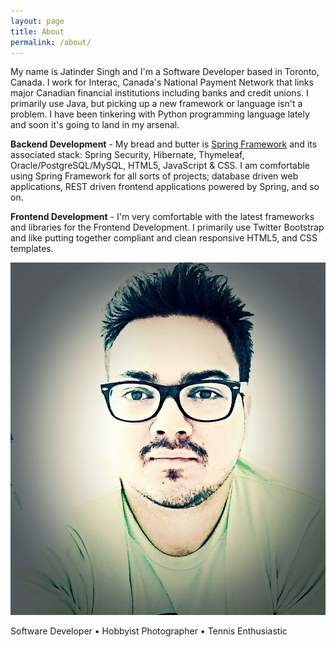 ```yaml
---
layout: page
title: About
permalink: /about/
---
```


My name is Jatinder Singh and I'm a Software Developer based in Toronto, Canada. I work for Interac, Canada's National Payment Network that links major Canadian financial institutions including banks and credit unions. I primarily use Java, but picking up a new framework or language isn't a problem. I have been tinkering with Python programming language lately and soon it's going to land in my arsenal.

<strong>Backend Development</strong> - My bread and butter is <a href="https://spring.io/">Spring Framework</a> and its associated stack: Spring Security, Hibernate, Thymeleaf, Oracle/PostgreSQL/MySQL, HTML5, JavaScript &amp; CSS. I am comfortable using Spring Framework for all sorts of projects; database driven web applications, REST driven frontend applications powered by Spring, and so on.

<strong>Frontend Development</strong> - I'm very comfortable with the latest frameworks and libraries for the Frontend Development. I primarily use Twitter Bootstrap and like putting together compliant and clean responsive HTML5, and CSS templates.

<div class="py2 post-footer">
  <img src="/images/me.jpg" alt="Jatinder Singh" class="avatar" />
  <p>Software Developer • Hobbyist Photographer • Tennis Enthusiastic</p>
</div>
